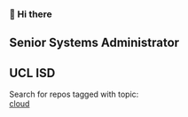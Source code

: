 ### 👋 Hi there

## Senior Systems Administrator
## UCL ISD

<!--
Test webpages:\
https://ccaabrw.github.io
-->

Search for repos tagged with topic:\
[cloud](https://github.com/search?q=org%3Aucl-isd+topic%3Acloud&type=Repositories)


<!--
**ccaabrw/ccaabrw** is a ✨ _special_ ✨ repository because its `README.md` (this file) appears on your GitHub profile.

Here are some ideas to get you started:

- 🔭 I’m currently working on ...
- 🌱 I’m currently learning ...
- 👯 I’m looking to collaborate on ...
- 🤔 I’m looking for help with ...
- 💬 Ask me about ...
- 📫 How to reach me: ...
- 😄 Pronouns: ...
- ⚡ Fun fact: ...
-->

